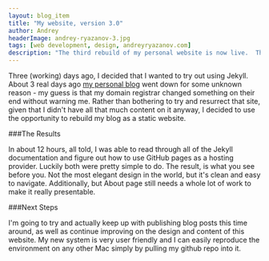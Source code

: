 ```yaml
---
layout: blog_item
title: "My website, version 3.0"
author: Andrey
headerImage: andrey-ryazanov-3.jpg
tags: [web development, design, andreyryazanov.com]
description: "The third rebuild of my personal website is now live.  There's still work to be done, but it's good enough for a general release."
---
```


Three (working) days ago, I decided that I wanted to try out using Jekyll.  About 3 real days ago [my personal blog](https://www.andreyryazanov.com "andreyryazanov.com") went down for some unknown reason - my guess is that my domain registrar changed something on their end without warning me.  Rather than bothering to try and resurrect that site, given that I didn't have all that much content on it anyway, I decided to use the opportunity to rebuild my blog as a static website.

###The Results

In about 12 hours, all told, I was able to read through all of the Jekyll documentation and figure out how to use GitHub pages as a hosting provider.  Luckily both were pretty simple to do.  The result, is what you see before you.  Not the most elegant design in the world, but it's clean and easy to navigate.  Additionally, but About page still needs a whole lot of work to make it really presentable.

###Next Steps

I'm going to try and actually keep up with publishing blog posts this time around, as well as continue improving on the design and content of this website.  My new system is very user friendly and I can easily reproduce the environment on any other Mac simply by pulling my github repo into it.
